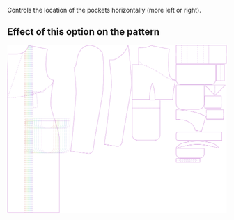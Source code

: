 Controls the location of the pockets horizontally (more left or right).

## Effect of this option on the pattern

![This image shows the effect of this option by superimposing several variants that have a different value for this option](carlton_pocketplacementhorizontal_sample.svg "Effect of this option on the pattern")
